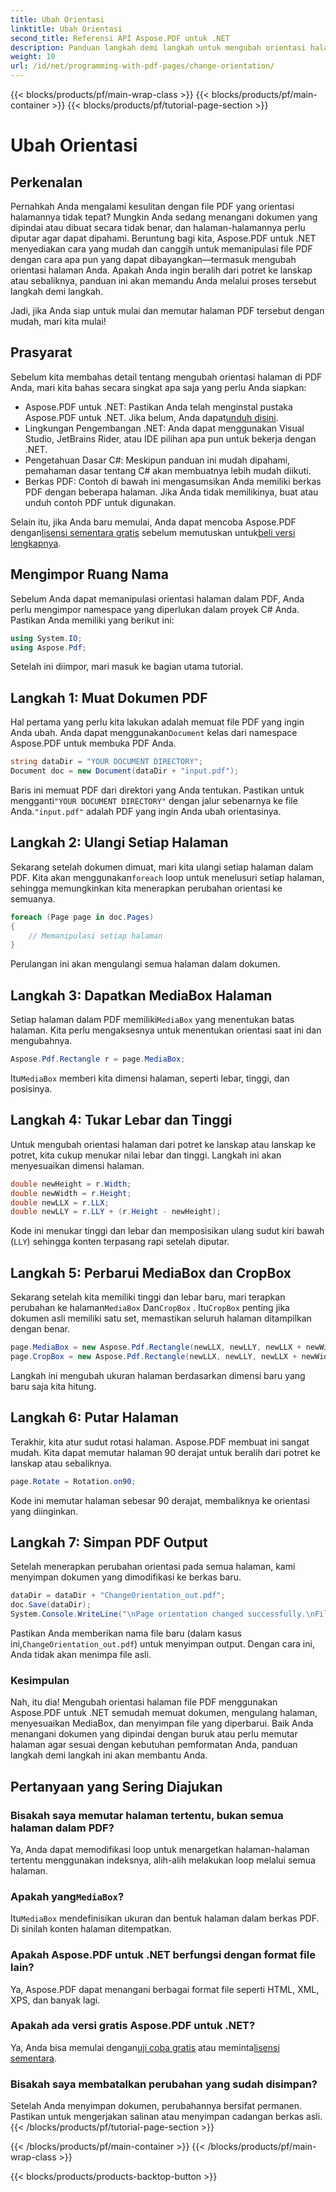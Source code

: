 ```yaml
---
title: Ubah Orientasi
linktitle: Ubah Orientasi
second_title: Referensi API Aspose.PDF untuk .NET
description: Panduan langkah demi langkah untuk mengubah orientasi halaman PDF dengan Aspose.PDF untuk .NET. Mudah diikuti dan diterapkan dalam proyek Anda.
weight: 10
url: /id/net/programming-with-pdf-pages/change-orientation/
---
```


{{< blocks/products/pf/main-wrap-class >}}
{{< blocks/products/pf/main-container >}}
{{< blocks/products/pf/tutorial-page-section >}}

# Ubah Orientasi

## Perkenalan

Pernahkah Anda mengalami kesulitan dengan file PDF yang orientasi halamannya tidak tepat? Mungkin Anda sedang menangani dokumen yang dipindai atau dibuat secara tidak benar, dan halaman-halamannya perlu diputar agar dapat dipahami. Beruntung bagi kita, Aspose.PDF untuk .NET menyediakan cara yang mudah dan canggih untuk memanipulasi file PDF dengan cara apa pun yang dapat dibayangkan—termasuk mengubah orientasi halaman Anda. Apakah Anda ingin beralih dari potret ke lanskap atau sebaliknya, panduan ini akan memandu Anda melalui proses tersebut langkah demi langkah.

Jadi, jika Anda siap untuk mulai dan memutar halaman PDF tersebut dengan mudah, mari kita mulai!

## Prasyarat

Sebelum kita membahas detail tentang mengubah orientasi halaman di PDF Anda, mari kita bahas secara singkat apa saja yang perlu Anda siapkan:

-  Aspose.PDF untuk .NET: Pastikan Anda telah menginstal pustaka Aspose.PDF untuk .NET. Jika belum, Anda dapat[unduh disini](https://releases.aspose.com/pdf/net/).
- Lingkungan Pengembangan .NET: Anda dapat menggunakan Visual Studio, JetBrains Rider, atau IDE pilihan apa pun untuk bekerja dengan .NET.
- Pengetahuan Dasar C#: Meskipun panduan ini mudah dipahami, pemahaman dasar tentang C# akan membuatnya lebih mudah diikuti.
- Berkas PDF: Contoh di bawah ini mengasumsikan Anda memiliki berkas PDF dengan beberapa halaman. Jika Anda tidak memilikinya, buat atau unduh contoh PDF untuk digunakan.

 Selain itu, jika Anda baru memulai, Anda dapat mencoba Aspose.PDF dengan[lisensi sementara gratis](https://purchase.aspose.com/temporary-license/) sebelum memutuskan untuk[beli versi lengkapnya](https://purchase.aspose.com/buy).

## Mengimpor Ruang Nama

Sebelum Anda dapat memanipulasi orientasi halaman dalam PDF, Anda perlu mengimpor namespace yang diperlukan dalam proyek C# Anda. Pastikan Anda memiliki yang berikut ini:

```csharp
using System.IO;
using Aspose.Pdf;
```

Setelah ini diimpor, mari masuk ke bagian utama tutorial.

## Langkah 1: Muat Dokumen PDF

 Hal pertama yang perlu kita lakukan adalah memuat file PDF yang ingin Anda ubah. Anda dapat menggunakan`Document` kelas dari namespace Aspose.PDF untuk membuka PDF Anda.

```csharp
string dataDir = "YOUR DOCUMENT DIRECTORY";
Document doc = new Document(dataDir + "input.pdf");
```

 Baris ini memuat PDF dari direktori yang Anda tentukan. Pastikan untuk mengganti`"YOUR DOCUMENT DIRECTORY"` dengan jalur sebenarnya ke file Anda.`"input.pdf"` adalah PDF yang ingin Anda ubah orientasinya.

## Langkah 2: Ulangi Setiap Halaman

 Sekarang setelah dokumen dimuat, mari kita ulangi setiap halaman dalam PDF. Kita akan menggunakan`foreach` loop untuk menelusuri setiap halaman, sehingga memungkinkan kita menerapkan perubahan orientasi ke semuanya.

```csharp
foreach (Page page in doc.Pages)
{
    // Memanipulasi setiap halaman
}
```

Perulangan ini akan mengulangi semua halaman dalam dokumen.

## Langkah 3: Dapatkan MediaBox Halaman

 Setiap halaman dalam PDF memiliki`MediaBox` yang menentukan batas halaman. Kita perlu mengaksesnya untuk menentukan orientasi saat ini dan mengubahnya.

```csharp
Aspose.Pdf.Rectangle r = page.MediaBox;
```

 Itu`MediaBox` memberi kita dimensi halaman, seperti lebar, tinggi, dan posisinya.

## Langkah 4: Tukar Lebar dan Tinggi

Untuk mengubah orientasi halaman dari potret ke lanskap atau lanskap ke potret, kita cukup menukar nilai lebar dan tinggi. Langkah ini akan menyesuaikan dimensi halaman.

```csharp
double newHeight = r.Width;
double newWidth = r.Height;
double newLLX = r.LLX;
double newLLY = r.LLY + (r.Height - newHeight);
```

Kode ini menukar tinggi dan lebar dan memposisikan ulang sudut kiri bawah (`LLY`) sehingga konten terpasang rapi setelah diputar.

## Langkah 5: Perbarui MediaBox dan CropBox

Sekarang setelah kita memiliki tinggi dan lebar baru, mari terapkan perubahan ke halaman`MediaBox` Dan`CropBox` . Itu`CropBox` penting jika dokumen asli memiliki satu set, memastikan seluruh halaman ditampilkan dengan benar.

```csharp
page.MediaBox = new Aspose.Pdf.Rectangle(newLLX, newLLY, newLLX + newWidth, newLLY + newHeight);
page.CropBox = new Aspose.Pdf.Rectangle(newLLX, newLLY, newLLX + newWidth, newLLY + newHeight);
```

Langkah ini mengubah ukuran halaman berdasarkan dimensi baru yang baru saja kita hitung.

## Langkah 6: Putar Halaman

Terakhir, kita atur sudut rotasi halaman. Aspose.PDF membuat ini sangat mudah. Kita dapat memutar halaman 90 derajat untuk beralih dari potret ke lanskap atau sebaliknya.

```csharp
page.Rotate = Rotation.on90;
```

Kode ini memutar halaman sebesar 90 derajat, membaliknya ke orientasi yang diinginkan.

## Langkah 7: Simpan PDF Output

Setelah menerapkan perubahan orientasi pada semua halaman, kami menyimpan dokumen yang dimodifikasi ke berkas baru. 

```csharp
dataDir = dataDir + "ChangeOrientation_out.pdf";
doc.Save(dataDir);
System.Console.WriteLine("\nPage orientation changed successfully.\nFile saved at " + dataDir);
```

 Pastikan Anda memberikan nama file baru (dalam kasus ini,`ChangeOrientation_out.pdf`) untuk menyimpan output. Dengan cara ini, Anda tidak akan menimpa file asli.

### Kesimpulan

Nah, itu dia! Mengubah orientasi halaman file PDF menggunakan Aspose.PDF untuk .NET semudah memuat dokumen, mengulang halaman, menyesuaikan MediaBox, dan menyimpan file yang diperbarui. Baik Anda menangani dokumen yang dipindai dengan buruk atau perlu memutar halaman agar sesuai dengan kebutuhan pemformatan Anda, panduan langkah demi langkah ini akan membantu Anda.

## Pertanyaan yang Sering Diajukan

### Bisakah saya memutar halaman tertentu, bukan semua halaman dalam PDF?  
Ya, Anda dapat memodifikasi loop untuk menargetkan halaman-halaman tertentu menggunakan indeksnya, alih-alih melakukan loop melalui semua halaman.

###  Apakah yang`MediaBox`?  
 Itu`MediaBox` mendefinisikan ukuran dan bentuk halaman dalam berkas PDF. Di sinilah konten halaman ditempatkan.

### Apakah Aspose.PDF untuk .NET berfungsi dengan format file lain?  
Ya, Aspose.PDF dapat menangani berbagai format file seperti HTML, XML, XPS, dan banyak lagi.

### Apakah ada versi gratis Aspose.PDF untuk .NET?  
 Ya, Anda bisa memulai dengan[uji coba gratis](https://releases.aspose.com/) atau meminta[lisensi sementara](https://purchase.aspose.com/temporary-license/).

### Bisakah saya membatalkan perubahan yang sudah disimpan?  
Setelah Anda menyimpan dokumen, perubahannya bersifat permanen. Pastikan untuk mengerjakan salinan atau menyimpan cadangan berkas asli.
{{< /blocks/products/pf/tutorial-page-section >}}

{{< /blocks/products/pf/main-container >}}
{{< /blocks/products/pf/main-wrap-class >}}

{{< blocks/products/products-backtop-button >}}
